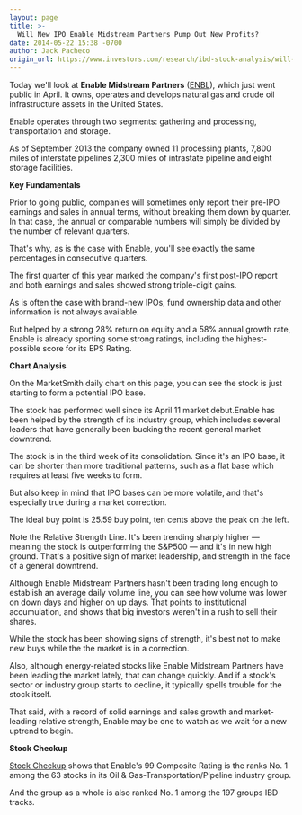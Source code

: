 ```yaml
---
layout: page
title: >-
  Will New IPO Enable Midstream Partners Pump Out New Profits?
date: 2014-05-22 15:38 -0700
author: Jack Pacheco
origin_url: https://www.investors.com/research/ibd-stock-analysis/will-new-ipo-enable-midstream-partners-pump-out-new-profits/
---
```





  



Today we'll look at **Enable Midstream Partners** ([ENBL](https://research.investors.com/quote.aspx?symbol=ENBL)), which just went public in April. It owns, operates and develops natural gas and crude oil infrastructure assets in the United States.

  

Enable operates through two segments: gathering and processing, transportation and storage.

  

As of September 2013 the company owned 11 processing plants, 7,800 miles of interstate pipelines 2,300 miles of intrastate pipeline and eight storage facilities.

  

**Key Fundamentals**

  

Prior to going public, companies will sometimes only report their pre-IPO earnings and sales in annual terms, without breaking them down by quarter. In that case, the annual or comparable numbers will simply be divided by the number of relevant quarters.

  

That's why, as is the case with Enable, you'll see exactly the same percentages in consecutive quarters.

  

The first quarter of this year marked the company's first post-IPO report and both earnings and sales showed strong triple-digit gains.

  

As is often the case with brand-new IPOs, fund ownership data and other information is not always available.

  

But helped by a strong 28% return on equity and a 58% annual growth rate, Enable is already sporting some strong ratings, including the highest-possible score for its EPS Rating.

  

**Chart Analysis**

  

On the MarketSmith daily chart on this page, you can see the stock is just starting to form a potential IPO base.

  

The stock has performed well since its April 11 market debut.Enable has been helped by the strength of its industry group, which includes several leaders that have generally been bucking the recent general market downtrend.

  

The stock is in the third week of its consolidation. Since it's an IPO base, it can be shorter than more traditional patterns, such as a flat base which requires at least five weeks to form.

  

But also keep in mind that IPO bases can be more volatile, and that's especially true during a market correction.

  

The ideal buy point is 25.59 buy point, ten cents above the peak on the left.

  

Note the Relative Strength Line. It's been trending sharply higher — meaning the stock is outperforming the S&P500 — and it's in new high ground. That's a positive sign of market leadership, and strength in the face of a general downtrend.

  

Although Enable Midstream Partners hasn't been trading long enough to establish an average daily volume line, you can see how volume was lower on down days and higher on up days. That points to institutional accumulation, and shows that big investors weren't in a rush to sell their shares.

  

While the stock has been showing signs of strength, it's best not to make new buys while the the market is in a correction.

  

Also, although energy-related stocks like Enable Midstream Partners have been leading the market lately, that can change quickly. And if a stock's sector or industry group starts to decline, it typically spells trouble for the stock itself.

  

That said, with a record of solid earnings and sales growth and market-leading relative strength, Enable may be one to watch as we wait for a new uptrend to begin.

  

**Stock Checkup**

  

[Stock Checkup](http://research.investors.com/stock-checkup/nyse-enable-midstream-prtn-lp-enbl.aspx) shows that Enable's 99 Composite Rating is the ranks No. 1 among the 63 stocks in its Oil & Gas-Transportation/Pipeline industry group.

  

And the group as a whole is also ranked No. 1 among the 197 groups IBD tracks.




